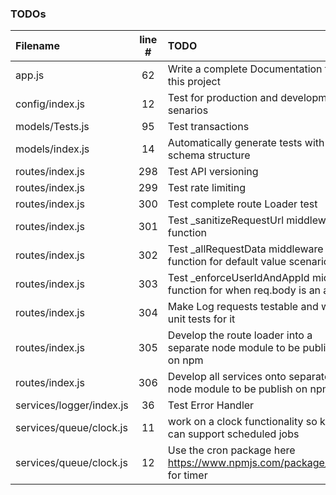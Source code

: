 ### TODOs
| Filename | line # | TODO
|:------|:------:|:------
| app.js | 62 | Write a complete Documentation for this project
| config/index.js | 12 | Test for production and development senarios
| models/Tests.js | 95 | Test transactions
| models/index.js | 14 | Automatically generate tests with the schema structure
| routes/index.js | 298 | Test API versioning
| routes/index.js | 299 | Test rate limiting
| routes/index.js | 300 | Test complete route Loader test
| routes/index.js | 301 | Test _sanitizeRequestUrl middleware function
| routes/index.js | 302 | Test _allRequestData middleware function for default value scenario
| routes/index.js | 303 | Test _enforceUserIdAndAppId middle function for when req.body is an array
| routes/index.js | 304 | Make Log requests testable and write unit tests for it
| routes/index.js | 305 | Develop the route loader into a separate node module to be publish on npm
| routes/index.js | 306 | Develop all services onto separate node module to be publish on npm
| services/logger/index.js | 36 | Test Error Handler
| services/queue/clock.js | 11 | work on a clock functionality so kue can support scheduled jobs
| services/queue/clock.js | 12 | Use the cron package here https://www.npmjs.com/package/cron for timer